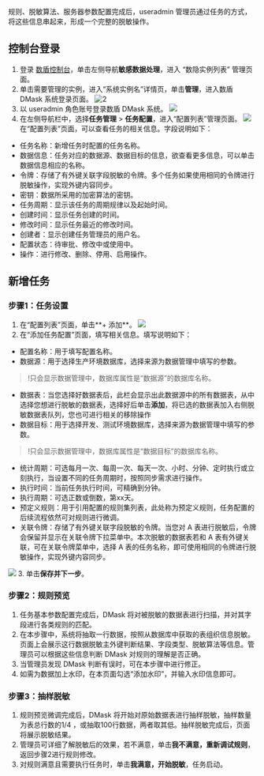 规则、脱敏算法、服务器参数配置完成后，useradmin 管理员通过任务的方式，将这些信息串起来，形成一个完整的脱敏操作。
## 控制台登录
1. 登录 [数盾控制台](https://console.cloud.tencent.com/cds)，单击左侧导航**敏感数据处理**，进入 “数隐实例列表” 管理页面。
2. 单击需要管理的实例，进入“系统实例名”详情页，单击**管理**，进入数盾 DMask 系统登录页面。
 ![2](https://main.qcloudimg.com/raw/5e61fe9aa155318c9dbfbae77fbc78ec.png)
3. 以 useradmin 角色账号登录数盾 DMask 系统。
![](https://main.qcloudimg.com/raw/6d7daa78b18367fa30c529037deb3f9a.png)
4. 在左侧导航栏中，选择**任务管理** > **任务配置**，进入“配置列表”管理页面。
 ![](https://main.qcloudimg.com/raw/05eddcd895610192642ac4cd372d1292.png)
在“配置列表”页面，可以查看任务的相关信息。字段说明如下：
 - 任务名称：新增任务时配置的任务名称。
 - 数据信息：任务对应的数据源、数据目标的信息，欲查看更多信息，可以单击数据信息相应的名称。
 - 令牌：存储了有外键关联字段脱敏的令牌。多个任务如果使用相同的令牌进行脱敏操作，实现外键内容同步。
 - 密钥：数据所采用的加密算法的密钥。
 - 任务周期：显示该任务的周期规律以及起始时间。
 - 创建时间：显示任务创建的时间。
 - 修改时间：显示任务最近的修改时间。
 - 创建者：显示创建任务管理员的用户名。
 - 配置状态：待审批、修改中或使用中。
 - 操作：进行修改、删除、停用、启用操作。
 
## 新增任务
### 步骤1：任务设置
1. 在“配置列表”页面，单击**+ 添加**。
 ![](https://main.qcloudimg.com/raw/db4402ef8638185485a18441402e2b02.png)
2. 在“添加任务配置”页面，填写相关信息。填写说明如下：
 - 配置名称：用于填写配置名称。
 - 数据源：用于选择生产环境数据库，选择来源为数据管理中填写的参数。
 >!只会显示数据管理中，数据库属性是“数据源”的数据库名称。
 - 数据表：当您选择好数据表后，此栏会显示出此数据源中的所有数据表，从中选择您想进行脱敏的数据表，选择好后单击**添加**，将已选的数据表加入右侧脱敏数据表队列，您也可进行相关的移除操作
 - 数据目标：用于选择开发、测试环境数据库，选择来源为数据管理中填写的参数。
 >!只会显示数据管理中，数据库属性是“数据目标”的数据库名称。
 - 统计周期：可选每月一次、每周一次、每天一次、小时、分钟、定时执行或立刻执行，当设置不同的任务周期时，按照同步需求进行操作。
 - 执行时间：当前任务执行时间，可精确到分钟。
 - 执行周期：可选正数或倒数，第xx天。
 - 预定义规则：用于引用配置的规则集列表，此处称为预定义规则，任务配置的后续流程依然可对规则进行微调。
 - 关联令牌：存储了有外键关联字段脱敏的令牌。当您对 A 表进行脱敏后，令牌会保留并显示在关联令牌下拉菜单中。本次脱敏的数据表若和 A 表有外键关联，可在关联令牌菜单中，选择 A 表的任务名称，即可使用相同的令牌进行脱敏操作，实现外键内容同步。
 
 ![](https://main.qcloudimg.com/raw/676a888816dbff2a9d600ce46319f83c.png)
3. 单击**保存并下一步**。
 
### 步骤2：规则预览
1. 任务基本参数配置完成后，DMask 将对被脱敏的数据表进行扫描，并对其字段进行各类规则的匹配。
2. 在本步骤中，系统将抽取一行数据，按照从数据库中获取的表组织信息脱敏。页面上会展示这行数据脱敏主外键判断结果、字段类型、脱敏算法等信息。管理员可以根据这些信息判断 DMask 对规则的理解是否正确。
3. 当管理员发现 DMask 判断有误时，可在本步骤中进行修正。
4. 如需为数据加上水印，在本页面勾选“添加水印”，并输入水印信息即可。
  
###  步骤3：抽样脱敏
1. 规则预览微调完成后，DMask 将开始对原始数据表进行抽样脱敏，抽样数量为表总行数的1/4 ，或抽取100行数据，两者取其低。抽样脱敏完成后，页面将展示脱敏结果。
2. 管理员可详细了解脱敏后的效果，若不满意，单击**我不满意，重新调试规则**，返回步骤2进行规则修改。
3. 对规则满意且需要执行任务时，单击**我满意，开始脱敏**，任务启动。
